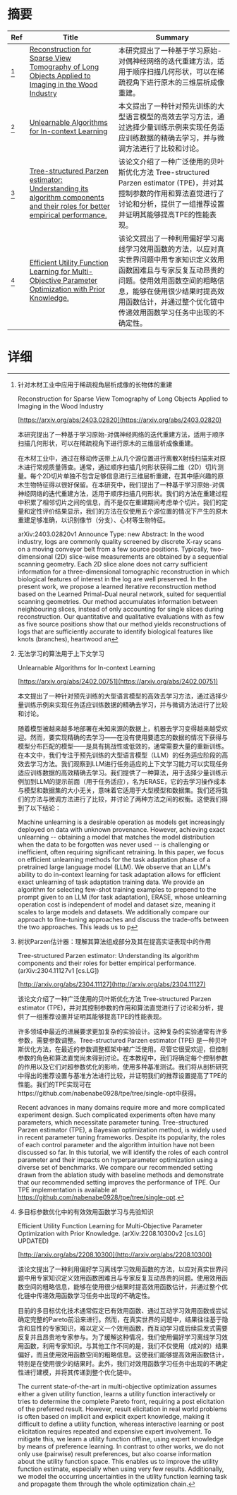 # 摘要

| Ref | Title | Summary |
| --- | --- | --- |
| [^1] | [Reconstruction for Sparse View Tomography of Long Objects Applied to Imaging in the Wood Industry](https://arxiv.org/abs/2403.02820) | 本研究提出了一种基于学习原始-对偶神经网络的迭代重建方法，适用于顺序扫描几何形状，可以在稀疏视角下进行原木的三维层析成像重建。 |
| [^2] | [Unlearnable Algorithms for In-context Learning](https://arxiv.org/abs/2402.00751) | 本文提出了一种针对预先训练的大型语言模型的高效去学习方法，通过选择少量训练示例来实现任务适应训练数据的精确去学习，并与微调方法进行了比较和讨论。 |
| [^3] | [Tree-structured Parzen estimator: Understanding its algorithm components and their roles for better empirical performance.](http://arxiv.org/abs/2304.11127) | 该论文介绍了一种广泛使用的贝叶斯优化方法 Tree-structured Parzen estimator (TPE)，并对其控制参数的作用和算法直觉进行了讨论和分析，提供了一组推荐设置并证明其能够提高TPE的性能表现。 |
| [^4] | [Efficient Utility Function Learning for Multi-Objective Parameter Optimization with Prior Knowledge.](http://arxiv.org/abs/2208.10300) | 该论文提出了一种利用偏好学习离线学习效用函数的方法，以应对真实世界问题中用专家知识定义效用函数困难且与专家反复互动昂贵的问题。使用效用函数空间的粗略信息，能够在使用很少结果时提高效用函数估计，并通过整个优化链中传递效用函数学习任务中出现的不确定性。 |

# 详细

[^1]: 针对木材工业中应用于稀疏视角层析成像的长物体的重建

    Reconstruction for Sparse View Tomography of Long Objects Applied to Imaging in the Wood Industry

    [https://arxiv.org/abs/2403.02820](https://arxiv.org/abs/2403.02820)

    本研究提出了一种基于学习原始-对偶神经网络的迭代重建方法，适用于顺序扫描几何形状，可以在稀疏视角下进行原木的三维层析成像重建。

    

    在木材工业中，通过在移动传送带上从几个源位置进行离散X射线扫描来对原木进行常规质量筛查。通常，通过顺序扫描几何形状获得二维（2D）切片测量。每个2D切片单独不包含足够信息进行三维层析重建，在其中感兴趣的原木生物特征得以很好保留。在本研究中，我们提出了一种基于学习原始-对偶神经网络的迭代重建方法，适用于顺序扫描几何形状。我们的方法在重建过程中积累了相邻切片之间的信息，而不是仅在重建期间考虑单个切片。我们的定量和定性评价结果显示，我们的方法在仅使用五个源位置的情况下产生的原木重建足够准确，以识别像节（分支）、心材等生物特征。

    arXiv:2403.02820v1 Announce Type: new  Abstract: In the wood industry, logs are commonly quality screened by discrete X-ray scans on a moving conveyor belt from a few source positions. Typically, two-dimensional (2D) slice-wise measurements are obtained by a sequential scanning geometry. Each 2D slice alone does not carry sufficient information for a three-dimensional tomographic reconstruction in which biological features of interest in the log are well preserved. In the present work, we propose a learned iterative reconstruction method based on the Learned Primal-Dual neural network, suited for sequential scanning geometries. Our method accumulates information between neighbouring slices, instead of only accounting for single slices during reconstruction. Our quantitative and qualitative evaluations with as few as five source positions show that our method yields reconstructions of logs that are sufficiently accurate to identify biological features like knots (branches), heartwood an
    
[^2]: 无法学习的算法用于上下文学习

    Unlearnable Algorithms for In-context Learning

    [https://arxiv.org/abs/2402.00751](https://arxiv.org/abs/2402.00751)

    本文提出了一种针对预先训练的大型语言模型的高效去学习方法，通过选择少量训练示例来实现任务适应训练数据的精确去学习，并与微调方法进行了比较和讨论。

    

    随着模型被越来越多地部署在未知来源的数据上，机器去学习变得越来越受欢迎。然而，要实现精确的去学习——在没有使用要遗忘的数据的情况下获得与模型分布匹配的模型——是具有挑战性或低效的，通常需要大量的重新训练。在本文中，我们专注于预先训练的大型语言模型（LLM）的任务适应阶段的高效去学习方法。我们观察到LLM进行任务适应的上下文学习能力可以实现任务适应训练数据的高效精确去学习。我们提供了一种算法，用于选择少量训练示例加到LLM的提示前面（用于任务适应），名为ERASE，它的去学习操作成本与模型和数据集的大小无关，意味着它适用于大型模型和数据集。我们还将我们的方法与微调方法进行了比较，并讨论了两种方法之间的权衡。这使我们得到了以下结论：

    Machine unlearning is a desirable operation as models get increasingly deployed on data with unknown provenance. However, achieving exact unlearning -- obtaining a model that matches the model distribution when the data to be forgotten was never used -- is challenging or inefficient, often requiring significant retraining. In this paper, we focus on efficient unlearning methods for the task adaptation phase of a pretrained large language model (LLM). We observe that an LLM's ability to do in-context learning for task adaptation allows for efficient exact unlearning of task adaptation training data. We provide an algorithm for selecting few-shot training examples to prepend to the prompt given to an LLM (for task adaptation), ERASE, whose unlearning operation cost is independent of model and dataset size, meaning it scales to large models and datasets. We additionally compare our approach to fine-tuning approaches and discuss the trade-offs between the two approaches. This leads us to p
    
[^3]: 树状Parzen估计器：理解其算法组成部分及其在提高实证表现中的作用

    Tree-structured Parzen estimator: Understanding its algorithm components and their roles for better empirical performance. (arXiv:2304.11127v1 [cs.LG])

    [http://arxiv.org/abs/2304.11127](http://arxiv.org/abs/2304.11127)

    该论文介绍了一种广泛使用的贝叶斯优化方法 Tree-structured Parzen estimator (TPE)，并对其控制参数的作用和算法直觉进行了讨论和分析，提供了一组推荐设置并证明其能够提高TPE的性能表现。

    

    许多领域中最近的进展要求更加复杂的实验设计。这种复杂的实验通常有许多参数，需要参数调整。Tree-structured Parzen estimator (TPE) 是一种贝叶斯优化方法，在最近的参数调整框架中被广泛使用。尽管它很受欢迎，但控制参数的角色和算法直觉尚未得到讨论。在本教程中，我们将确定每个控制参数的作用以及它们对超参数优化的影响，使用多种基准测试。我们将从剖析研究中得出的推荐设置与基准方法进行比较，并证明我们的推荐设置提高了TPE的性能。我们的TPE实现可在https://github.com/nabenabe0928/tpe/tree/single-opt中获得。

    Recent advances in many domains require more and more complicated experiment design. Such complicated experiments often have many parameters, which necessitate parameter tuning. Tree-structured Parzen estimator (TPE), a Bayesian optimization method, is widely used in recent parameter tuning frameworks. Despite its popularity, the roles of each control parameter and the algorithm intuition have not been discussed so far. In this tutorial, we will identify the roles of each control parameter and their impacts on hyperparameter optimization using a diverse set of benchmarks. We compare our recommended setting drawn from the ablation study with baseline methods and demonstrate that our recommended setting improves the performance of TPE. Our TPE implementation is available at https://github.com/nabenabe0928/tpe/tree/single-opt.
    
[^4]: 多目标参数优化中的有效效用函数学习与先验知识

    Efficient Utility Function Learning for Multi-Objective Parameter Optimization with Prior Knowledge. (arXiv:2208.10300v2 [cs.LG] UPDATED)

    [http://arxiv.org/abs/2208.10300](http://arxiv.org/abs/2208.10300)

    该论文提出了一种利用偏好学习离线学习效用函数的方法，以应对真实世界问题中用专家知识定义效用函数困难且与专家反复互动昂贵的问题。使用效用函数空间的粗略信息，能够在使用很少结果时提高效用函数估计，并通过整个优化链中传递效用函数学习任务中出现的不确定性。

    

    目前的多目标优化技术通常假定已有效用函数、通过互动学习效用函数或尝试确定完整的Pareto前沿来进行。然而，在真实世界的问题中，结果往往基于隐含和显性的专家知识，难以定义一个效用函数，而互动学习或后续启发式需要反复并且昂贵地专家参与。为了缓解这种情况，我们使用偏好学习离线学习效用函数，利用专家知识。与其他工作不同的是，我们不仅使用（成对的）结果偏好，而且使用效用函数空间的粗略信息。这使我们能够提高效用函数估计，特别是在使用很少的结果时。此外，我们对效用函数学习任务中出现的不确定性进行建模，并将其传递到整个优化链中。

    The current state-of-the-art in multi-objective optimization assumes either a given utility function, learns a utility function interactively or tries to determine the complete Pareto front, requiring a post elicitation of the preferred result. However, result elicitation in real world problems is often based on implicit and explicit expert knowledge, making it difficult to define a utility function, whereas interactive learning or post elicitation requires repeated and expensive expert involvement. To mitigate this, we learn a utility function offline, using expert knowledge by means of preference learning. In contrast to other works, we do not only use (pairwise) result preferences, but also coarse information about the utility function space. This enables us to improve the utility function estimate, especially when using very few results. Additionally, we model the occurring uncertainties in the utility function learning task and propagate them through the whole optimization chain. 
    

